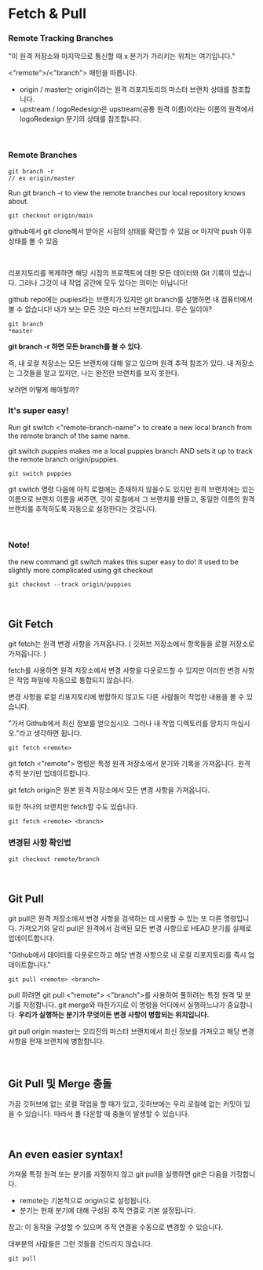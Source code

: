 # Fetch & Pull

### Remote Tracking Branches 
"이 원격 저장소와 마지막으로 통신할 때 x 분기가 가리키는 위치는 여기입니다."

<"remote">/<"branch"> 패턴을 따릅니다.
- origin / master는 origin이라는 원격 리포지토리의 마스터 브랜치 상태를 참조합니다.
- upstream / logoRedesign은 upstream(공통 원격 이름)이라는 이름의 원격에서 logoRedesign 분기의 상태를 참조합니다.

<br>

### Remote Branches 

```
git branch -r 
// ex origin/master
```
Run git branch -r to view the remote branches our local repository knows about.

```
git checkout origin/main 
```
github에서 git clone해서 받아온 시점의 상태를 확인할 수 있음 or 마지막 push 이후 상태를 볼 수 있음


<br>


리포지토리를 복제하면 해당 시점의 프로젝트에 대한 모든 데이터와 Git 기록이 있습니다. 그러나 그것이 내 작업 공간에 모두 있다는 의미는 아닙니다!

github repo에는 pupies라는 브랜치가 있지만 git branch를 실행하면 내 컴퓨터에서 볼 수 없습니다! 내가 보는 모든 것은 마스터 브랜치입니다. 무슨 일이야?

```
git branch
*master
```

**git branch -r 하면 모든 branch를 볼 수 있다.**

즉, 내 로컬 저장소는 모든 브랜치에 대해 알고 있으며 원격 추적 참조가 있다. 내 저장소는 그것들을 알고 있지만, 나는 완전한 브랜치를 보지 못한다. 

보려면 어떻게 해야할까? 

### It's super easy! 
Run git switch <"remote-branch-name"> to create a new local branch from the remote branch of the same name. 

git switch puppies makes me a local puppies branch AND sets it up to track the remote branch origin/puppies. 

```
git switch puppies
```

git switch 명령 다음에 아직 로컬에는 존재하지 않을수도 있지만 원격 브랜치에는 있는 이름으로 브랜치 이름을 써주면, 깃이 로컬에서 그 브랜치를 만들고, 동일한 이름의 원격 브랜치를 추적하도록 자동으로 설정한다는 것입니다.

<br>


### Note! 
the new command git switch makes this super easy to do! 
It used to be slightly more complicated using git checkout 

```
git checkout --track origin/puppies
```
<br>

## Git Fetch 
git fetch는 원격 변경 사항을 가져옵니다. ( 깃허브 저장소에서 항목들을 로컬 저장소로 가져옵니다. )

fetch를 사용하면 원격 저장소에서 변경 사항을 다운로드할 수 있지만 이러한 변경 사항은 작업 파일에 자동으로 통합되지 않습니다.

변경 사항을 로컬 리포지토리에 병합하지 않고도 다른 사람들이 작업한 내용을 볼 수 있습니다.

"가서 Github에서 최신 정보를 얻으십시오. 그러나 내 작업 디렉토리를 망치지 마십시오."라고 생각하면 됩니다.

```
git fetch <remote>
```

git fetch <"remote"> 명령은 특정 원격 저장소에서 분기와 기록을 가져옵니다. 원격 추적 분기만 업데이트합니다.

git fetch origin은 원본 원격 저장소에서 모든 변경 사항을 가져옵니다.

또한 하나의 브랜치만 fetch할 수도 있습니다.

```
git fetch <remote> <branch>
```

### 변경된 사항 확인법 

```
git checkout remote/branch
```

<br>

## Git Pull 
git pull은 원격 저장소에서 변경 사항을 검색하는 데 사용할 수 있는 또 다른 명령입니다. 가져오기와 달리 pull은 원격에서 검색된 모든 변경 사항으로 HEAD 분기를 실제로 업데이트합니다.

"Github에서 데이터를 다운로드하고 해당 변경 사항으로 내 로컬 리포지토리를 즉시 업데이트합니다."

```
git pull <remote> <branch>
```
pull 하려면 git pull <"remote"> <"branch">를 사용하여 풀하려는 특정 원격 및 분기를 지정합니다. git merge와 마찬가지로 이 명령을 어디에서 실행하느냐가 중요합니다. **우리가 실행하는 분기가 무엇이든 변경 사항이 병합되는 위치입니다.**

git pull origin master는 오리진의 마스터 브랜치에서 최신 정보를 가져오고 해당 변경 사항을 현재 브랜치에 병합합니다.

<br>

## Git Pull 및 Merge 충돌 
가끔 깃허브에 없는 로컬 작업을 할 때가 있고, 깃허브에는 우리 로컬에 없는 커밋이 있을 수 있습니다. 따라서 풀 다운할 때 충돌이 발생할 수 있습니다.

<br>

## An even easier syntax!
가져올 특정 원격 또는 분기를 지정하지 않고 git pull을 실행하면 git은 다음을 가정합니다.
- remote는 기본적으로 origin으로 설정됩니다.
- 분기는 현재 분기에 대해 구성된 추적 연결로 기본 설정됩니다.

참고: 이 동작을 구성할 수 있으며 추적 연결을 수동으로 변경할 수 있습니다.

대부분의 사람들은 그런 것들을 건드리지 않습니다.

```
git pull
```